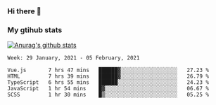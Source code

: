 ### Hi there 👋

### My gtihub stats

[![Anurag's github stats](https://github-readme-stats.vercel.app/api?username=gaozhidong)](https://github.com/gaozhidong/github-readme-stats)

<!--START_SECTION:waka-->
```text
Week: 29 January, 2021 - 05 February, 2021

Vue.js       7 hrs 47 mins   ██████▓░░░░░░░░░░░░░░░░░░   27.23 % 
HTML         7 hrs 39 mins   ██████▓░░░░░░░░░░░░░░░░░░   26.79 % 
TypeScript   6 hrs 55 mins   ██████░░░░░░░░░░░░░░░░░░░   24.23 % 
JavaScript   1 hr 54 mins    █▓░░░░░░░░░░░░░░░░░░░░░░░   06.67 % 
SCSS         1 hr 30 mins    █▒░░░░░░░░░░░░░░░░░░░░░░░   05.25 % 
```
<!--END_SECTION:waka-->